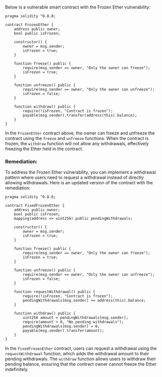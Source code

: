 Below is a vulnerable smart contract with the Frozen Ether vulnerability:

```solidity
pragma solidity ^0.8.0;

contract FrozenEther {
    address public owner;
    bool public isFrozen;

    constructor() {
        owner = msg.sender;
        isFrozen = true;
    }

    function freeze() public {
        require(msg.sender == owner, "Only the owner can freeze");
        isFrozen = true;
    }

    function unfreeze() public {
        require(msg.sender == owner, "Only the owner can unfreeze");
        isFrozen = false;
    }

    function withdraw() public {
        require(!isFrozen, "Contract is frozen");
        payable(msg.sender).transfer(address(this).balance);
    }
}
```

In the `FrozenEther` contract above, the owner can freeze and unfreeze the contract using the `freeze` and `unfreeze` functions. When the contract is frozen, the `withdraw` function will not allow any withdrawals, effectively freezing the Ether held in the contract.

### Remediation:
To address the Frozen Ether vulnerability, you can implement a withdrawal pattern where users need to request a withdrawal instead of directly allowing withdrawals. Here is an updated version of the contract with the remediation:

```solidity
pragma solidity ^0.8.0;

contract FixedFrozenEther {
    address public owner;
    bool public isFrozen;
    mapping(address => uint256) public pendingWithdrawals;

    constructor() {
        owner = msg.sender;
        isFrozen = true;
    }

    function freeze() public {
        require(msg.sender == owner, "Only the owner can freeze");
        isFrozen = true;
    }

    function unfreeze() public {
        require(msg.sender == owner, "Only the owner can unfreeze");
        isFrozen = false;
    }

    function requestWithdrawal() public {
        require(!isFrozen, "Contract is frozen");
        pendingWithdrawals[msg.sender] += address(this).balance;
    }

    function withdraw() public {
        uint256 amount = pendingWithdrawals[msg.sender];
        require(amount > 0, "No pending withdrawals");
        pendingWithdrawals[msg.sender] = 0;
        payable(msg.sender).transfer(amount);
    }
}
```

In the `FixedFrozenEther` contract, users can request a withdrawal using the `requestWithdrawal` function, which adds the withdrawal amount to their pending withdrawals. The `withdraw` function allows users to withdraw their pending balance, ensuring that the contract owner cannot freeze the Ether indefinitely.